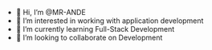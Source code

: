 - 👋 Hi, I’m @MR-ANDE
- 👀 I’m interested in working with application development
- 🌱 I’m currently learning Full-Stack Development
- 💞️ I’m looking to collaborate on Development

<!---
MR-ANDE/MR-ANDE is a ✨ special ✨ repository because its `README.md` (this file) appears on your GitHub profile.
You can click the Preview link to take a look at your changes.
--->

